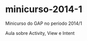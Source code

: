 minicurso-2014-1
================
Minicurso do GAP no período 2014/1

Aula sobre Activity, View e Intent
